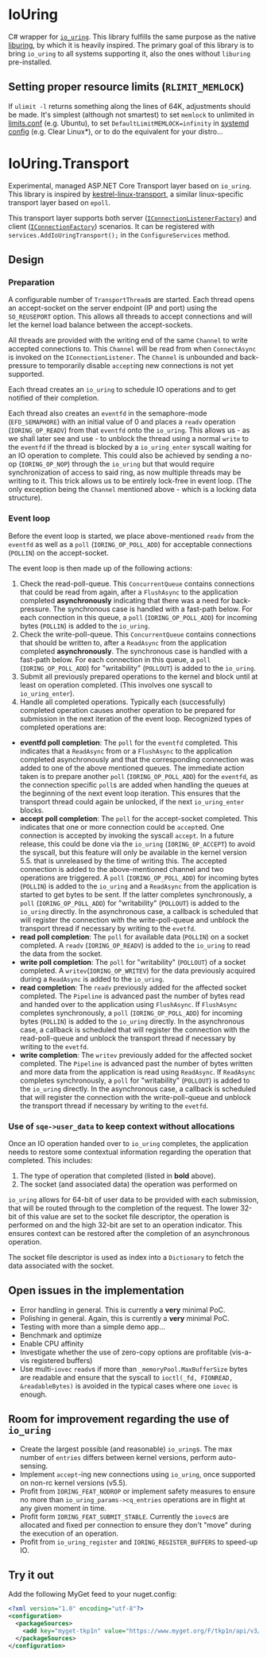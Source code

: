 # IoUring

C# wrapper for [`io_uring`](https://kernel.dk/io_uring.pdf). This library fulfills the same purpose as the native [liburing](https://github.com/axboe/liburing), by which it is heavily inspired.
The primary goal of this library is to bring `io_uring` to all systems supporting it, also the ones without `liburing` pre-installed.

## Setting proper resource limits (`RLIMIT_MEMLOCK`)

If `ulimit -l` returns something along the lines of 64K, adjustments should be made.
It's simplest (although not smartest) to set `memlock` to unlimited in [limits.conf](https://linux.die.net/man/5/limits.conf) (e.g. Ubuntu), to set `DefaultLimitMEMLOCK=infinity` in [systemd config](https://jlk.fjfi.cvut.cz/arch/manpages/man/systemd-system.conf.5) (e.g. Clear Linux*), or to do the equivalent for your distro...

# IoUring.Transport

Experimental, managed ASP.NET Core Transport layer based on `io_uring`. This library is inspired by [kestrel-linux-transport](https://github.com/redhat-developer/kestrel-linux-transport/), a similar linux-specific transport layer based  on `epoll`.

This transport layer supports both server ([`IConnectionListenerFactory`](https://docs.microsoft.com/en-us/dotnet/api/microsoft.aspnetcore.connections.iconnectionlistenerfactory?view=aspnetcore-3.1)) and client ([`IConnectionFactory`](https://docs.microsoft.com/en-us/dotnet/api/microsoft.aspnetcore.connections.iconnectionfactory?view=aspnetcore-3.1)) scenarios. It can be registered with `services.AddIoUringTransport();` in the `ConfigureServices` method.

## Design

### Preparation

A configurable number of `TransportThread`s are started. Each thread opens an accept-socket on the server endpoint (IP and port) using the `SO_REUSEPORT` option. This allows all threads to accept connections and will let the kernel load balance between the accept-sockets.

All threads are provided with the writing end of the same `Channel` to write accepted connections to. This `Channel` will be read from when `ConnectAsync` is invoked on the `IConnectionListener`. The `Channel` is unbounded and back-pressure to temporarily disable `accept`ing new connections is not yet supported.  

Each thread creates an `io_uring` to schedule IO operations and to get notified of their completion.

Each thread also creates an `eventfd` in the semaphore-mode (`EFD_SEMAPHORE`) with an initial value of 0 and places a `readv` operation (`IORING_OP_READV`) from that `eventfd` onto the `io_uring`. This allows us - as we shall later see and use - to unblock the thread using a normal `write` to the `eventfd` if the thread is blocked by a `io_uring_enter` syscall waiting for an IO operation to complete. This could also be achieved by sending a no-op (`IORING_OP_NOP`) through the `io_uring` but that would require synchronization of access to said ring, as now multiple threads may be writing to it. This trick allows us to be entirely lock-free in event loop. (The only exception being the `Channel` mentioned above - which is a locking data structure).

### Event loop

Before the event loop is started, we place above-mentioned `readv` from the `eventfd` as well as a `poll` (`IORING_OP_POLL_ADD`) for acceptable connections (`POLLIN`) on the accept-socket.

The event loop is then made up of the following actions:

1. Check the read-poll-queue. This `ConcurrentQueue` contains connections that could be read from again, after a `FlushAsync` to the application completed **asynchronously** indicating that there was a need for back-pressure. The synchronous case is handled with a fast-path below. For each connection in this queue, a `poll` (`IORING_OP_POLL_ADD`) for incoming bytes (`POLLIN`) is added to the `io_uring`.
2. Check the write-poll-queue. This `ConcurrentQueue` contains connections that should be written to, after a `ReadAsync` from the application completed **asynchronously**. The synchronous case is handled with a fast-path below. For each connection in this queue, a `poll` (`IORING_OP_POLL_ADD`) for "writability" (`POLLOUT`) is added to the `io_uring`.
3. Submit all previously prepared operations to the kernel and block until at least on operation completed. (This involves one syscall to `io_uring_enter`).
4. Handle all completed operations. Typically each (successfully) completed operation causes another operation to be prepared for submission in the next iteration of the event loop. Recognized types of completed operations are:

* **eventfd poll completion**: The `poll` for the `eventfd` completed. This indicates that a `ReadAsync` from or a `FlushAsync` to the application completed asynchronously and that the corresponding connection was added to one of the above mentioned queues. The immediate action taken is to prepare another `poll` (`IORING_OP_POLL_ADD`) for the `eventfd`, as the connection specific `poll`s are added when handling the queues at the beginning of the next event loop iteration. This ensures that the transport thread could again be unlocked, if the next `io_uring_enter` blocks.
* **accept poll completion**: The `poll` for the accept-socket completed. This indicates that one or more connection could be `accept`ed. One connection is accepted by invoking the syscall `accept`. In a future release, this could be done via the `io_uring` (`IORING_OP_ACCEPT`) to avoid the syscall, but this feature will only be available in the kernel version 5.5. that is unreleased by the time of writing this. The accepted connection is added to the above-mentioned channel and two operations are triggered. A `poll` (`IORING_OP_POLL_ADD`) for incoming bytes (`POLLIN`) is added to the `io_uring` and a `ReadAsync` from the application is started to get bytes to be sent. If the latter completes synchronously, a `poll` (`IORING_OP_POLL_ADD`) for "writability" (`POLLOUT`) is added to the `io_uring` directly. In the asynchronous case, a callback is scheduled that will register the connection with the write-poll-queue and unblock the transport thread if necessary by writing to the `evetfd`.
* **read poll completion**: The `poll` for available data (`POLLIN`) on a socket completed. A `readv` (`IORING_OP_READV`) is added to the `io_uring` to read the data from the socket.
* **write poll completion**: The `poll` for "writability" (`POLLOUT`) of a socket completed. A `writev`(`IORING_OP_WRITEV`) for the data previously acquired during a `ReadAsync` is added to the `io_uring`.
* **read completion**: The `readv` previously added for the affected socket completed. The `Pipeline` is advanced past the number of bytes read and handed over to the application using `FlushAsync`. If `FlushAsync` completes synchronously, a `poll` (`IORING_OP_POLL_ADD`) for incoming bytes (`POLLIN`) is added to the `io_uring` directly. In the asynchronous case, a callback is scheduled that will register the connection with the read-poll-queue and unblock the transport thread if necessary by writing to the `evetfd`.
* **write completion**: The `writev` previously added for the affected socket completed. The `Pipeline` is advanced past the number of bytes written and more data from the application is read using `ReadAsync`. If `ReadAsync` completes synchronously, a `poll` for "writability" (`POLLOUT`) is added to the `io_uring` directly. In the asynchronous case, a callback is scheduled that will register the connection with the write-poll-queue and unblock the transport thread if necessary by writing to the `evetfd`.

### Use of `sqe->user_data` to keep context without allocations

Once an IO operation handed over to `io_uring` completes, the application needs to restore some contextual information regarding the operation that completed. This includes:

1. The type of operation that completed (listed in **bold** above).
2. The socket (and associated data) the operation was performed on

`io_uring` allows for 64-bit of user data to be provided with each submission, that will be routed through to the completion of the request. The lower 32-bit of this value are set to the socket file descriptor, the operation is performed on and the high 32-bit are set to an operation indicator. This ensures context can be restored after the completion of an asynchronous operation.

The socket file descriptor is used as index into a `Dictionary` to fetch the data associated with the socket.

## Open issues in the implementation

* Error handling in general. This is currently a **very** minimal PoC.
* Polishing in general. Again, this is currently a **very** minimal PoC.
* Testing with more than a simple demo app...
* Benchmark and optimize
* Enable CPU affinity
* Investigate whether the use of zero-copy options are profitable (vis-a-vis registered buffers)
* Use multi-`iovec` `readv`s if more than `_memoryPool.MaxBufferSize` bytes are readable and ensure that the syscall to `ioctl(_fd, FIONREAD, &readableBytes)` is avoided in the typical cases where one `iovec` is enough.

## Room for improvement regarding the use of `io_uring`

* Create the largest possible (and reasonable) `io_uring`s. The max number of `entries` differs between kernel versions, perform auto-sensing.
* Implement `accept`-ing new connections using `io_uring`, once supported on non-rc kernel versions (v5.5).
* Profit from `IORING_FEAT_NODROP` or implement safety measures to ensure no more than `io_uring_params->cq_entries` operations are in flight at any given moment in time.
* Profit form `IORING_FEAT_SUBMIT_STABLE`. Currently the `iovec`s are allocated and fixed per connection to ensure they don't "move" during the execution of an operation.
* Profit from `io_uring_register` and `IORING_REGISTER_BUFFERS` to speed-up IO.

## Try it out

Add the following MyGet feed to your nuget.config:

```xml
<?xml version="1.0" encoding="utf-8"?>
<configuration>
  <packageSources>
    <add key="myget-tkp1n" value="https://www.myget.org/F/tkp1n/api/v3/index.json" />
  </packageSources>
</configuration>
```
